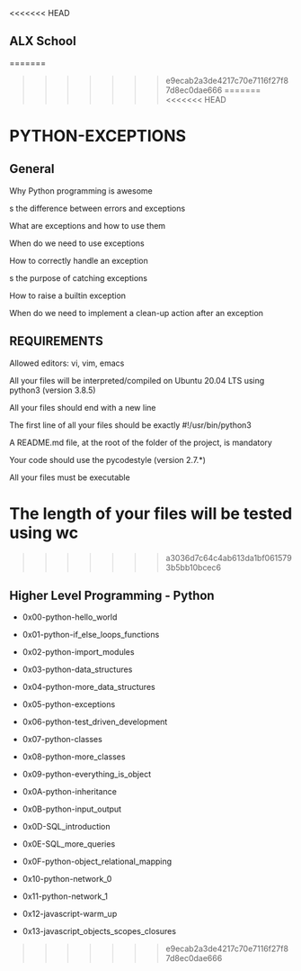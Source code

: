 <<<<<<< HEAD
## ALX School
=======
>>>>>>> e9ecab2a3de4217c70e7116f27f87d8ec0dae666
=======
<<<<<<< HEAD
# PYTHON-EXCEPTIONS

## General

Why Python programming is awesome

s the difference between errors and exceptions

What are exceptions and how to use them

When do we need to use exceptions

How to correctly handle an exception

s the purpose of catching exceptions

How to raise a builtin exception

When do we need to implement a clean-up action after an exception

## REQUIREMENTS

Allowed editors: vi, vim, emacs

All your files will be interpreted/compiled on Ubuntu 20.04 LTS using python3 (version 3.8.5)

All your files should end with a new line

The first line of all your files should be exactly #!/usr/bin/python3

A README.md file, at the root of the folder of the project, is mandatory

Your code should use the pycodestyle (version 2.7.*)

All your files must be executable

The length of your files will be tested using wc
=======
>>>>>>> a3036d7c64c4ab613da1bf0615793b5bb10bcec6
## Higher Level Programming - Python



- 0x00-python-hello_world

- 0x01-python-if_else_loops_functions

- 0x02-python-import_modules

- 0x03-python-data_structures

- 0x04-python-more_data_structures

- 0x05-python-exceptions

- 0x06-python-test_driven_development

- 0x07-python-classes

- 0x08-python-more_classes

- 0x09-python-everything_is_object

- 0x0A-python-inheritance

- 0x0B-python-input_output

- 0x0D-SQL_introduction

- 0x0E-SQL_more_queries

- 0x0F-python-object_relational_mapping

- 0x10-python-network_0

- 0x11-python-network_1

- 0x12-javascript-warm_up

- 0x13-javascript_objects_scopes_closures
>>>>>>> e9ecab2a3de4217c70e7116f27f87d8ec0dae666
